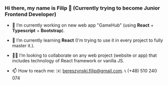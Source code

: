 ### Hi there, my name is Filip 👋 (Currently trying to become Junior Frontend Developer)


 - 🔭 I’m currently working on new web app "GameHub" (using **React** + **Typescript** + **Bootstrap**).

- 🌱 I’m currently learning **React** (I'm trying to use it in every project to fully master it.).

- 🙋‍♂️ I’m looking to collaborate on any web project (website or app) that includes technology of React framework or vanilla JS.

- 📫 How to reach me:
      ✉️ bereszynski.filip@gmail.com.
      📞 (+48) 510 240 074
